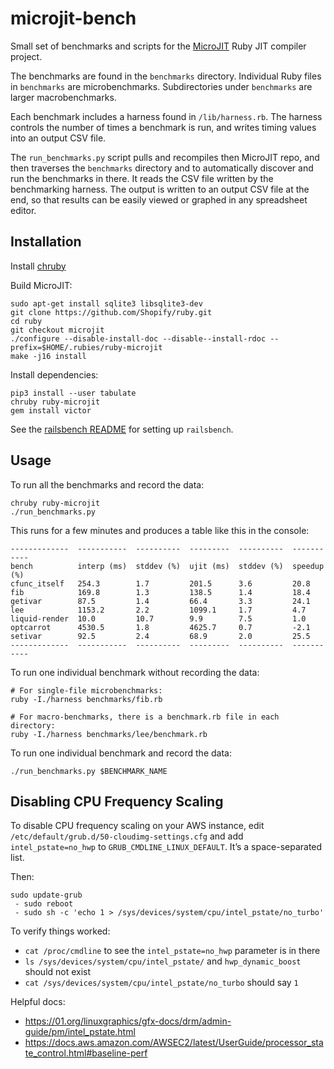 microjit-bench
==============

Small set of benchmarks and scripts for the [MicroJIT](https://github.com/Shopify/ruby/tree/microjit) Ruby JIT compiler project.

The benchmarks are found in the `benchmarks` directory. Individual Ruby files
in `benchmarks` are microbenchmarks. Subdirectories under `benchmarks` are
larger macrobenchmarks.

Each benchmark includes a harness found in `/lib/harness.rb`. The harness
controls the number of times a benchmark is run, and writes timing values
into an output CSV file.

The `run_benchmarks.py` script pulls and recompiles then MicroJIT repo,
and then traverses the `benchmarks` directory and
to automatically discover and run the benchmarks in there. It reads the
CSV file written by the benchmarking harness. The output is written to
an output CSV file at the end, so that results can be easily viewed or
graphed in any spreadsheet editor.

## Installation

Install [chruby](https://github.com/postmodern/chruby)

Build MicroJIT:

```
sudo apt-get install sqlite3 libsqlite3-dev
git clone https://github.com/Shopify/ruby.git
cd ruby
git checkout microjit
./configure --disable-install-doc --disable--install-rdoc --prefix=$HOME/.rubies/ruby-microjit
make -j16 install
```

Install dependencies:
```
pip3 install --user tabulate
chruby ruby-microjit
gem install victor
```

See the [railsbench README](benchmarks/railsbench/README.md) for setting up `railsbench`.

## Usage

To run all the benchmarks and record the data:
```
chruby ruby-microjit
./run_benchmarks.py
```

This runs for a few minutes and produces a table like this in the console:
```
-------------  -----------  ----------  ---------  ----------  -----------
bench          interp (ms)  stddev (%)  ujit (ms)  stddev (%)  speedup (%)
cfunc_itself   254.3        1.7         201.5      3.6         20.8
fib            169.8        1.3         138.5      1.4         18.4
getivar        87.5         1.4         66.4       3.3         24.1
lee            1153.2       2.2         1099.1     1.7         4.7
liquid-render  10.0         10.7        9.9        7.5         1.0
optcarrot      4530.5       1.8         4625.7     0.7         -2.1
setivar        92.5         2.4         68.9       2.0         25.5
-------------  -----------  ----------  ---------  ----------  -----------
```

To run one individual benchmark without recording the data:
```
# For single-file microbenchmarks:
ruby -I./harness benchmarks/fib.rb

# For macro-benchmarks, there is a benchmark.rb file in each directory:
ruby -I./harness benchmarks/lee/benchmark.rb
```

To run one individual benchmark and record the data:
```
./run_benchmarks.py $BENCHMARK_NAME
```

## Disabling CPU Frequency Scaling

To disable CPU frequency scaling on your AWS instance, edit `/etc/default/grub.d/50-cloudimg-settings.cfg` and add `intel_pstate=no_hwp` to `GRUB_CMDLINE_LINUX_DEFAULT`. It’s a space-separated list.

Then:
```
sudo update-grub
 - sudo reboot
 - sudo sh -c 'echo 1 > /sys/devices/system/cpu/intel_pstate/no_turbo'
```

To verify things worked:
 - `cat /proc/cmdline` to see the `intel_pstate=no_hwp` parameter is in there
 - `ls /sys/devices/system/cpu/intel_pstate/` and `hwp_dynamic_boost` should not exist
 - `cat /sys/devices/system/cpu/intel_pstate/no_turbo` should say `1`

Helpful docs:
 - https://01.org/linuxgraphics/gfx-docs/drm/admin-guide/pm/intel_pstate.html
 - https://docs.aws.amazon.com/AWSEC2/latest/UserGuide/processor_state_control.html#baseline-perf
